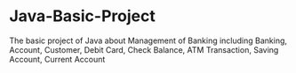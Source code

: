 # Java-Basic-Project
The basic project of Java about Management of Banking including Banking, Account, Customer, Debit Card, Check Balance, ATM Transaction, Saving Account, Current Account
